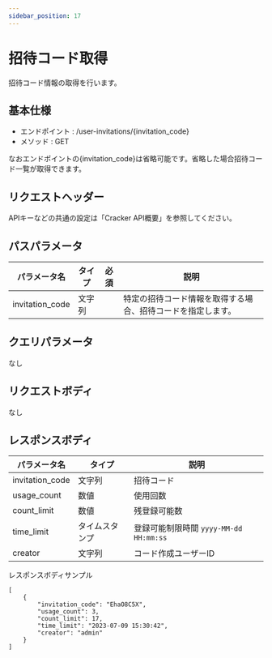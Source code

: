 ```yaml
---
sidebar_position: 17
---
```


# 招待コード取得
招待コード情報の取得を行います。

## 基本仕様
- エンドポイント : /user-invitations/{invitation_code}
- メソッド : GET

なおエンドポイントの{invitation_code}は省略可能です。省略した場合招待コード一覧が取得できます。

## リクエストヘッダー
APIキーなどの共通の設定は「Cracker API概要」を参照してください。

## パスパラメータ

|パラメータ名|タイプ|必須|説明|
|----|----|----|----|
|invitation_code|文字列||特定の招待コード情報を取得する場合、招待コードを指定します。|

## クエリパラメータ
なし

## リクエストボディ
なし

## レスポンスボディ

|パラメータ名|タイプ|説明|
|----|----|----|
|invitation_code|文字列|招待コード|
|usage_count|数値|使用回数|
|count_limit|数値|残登録可能数|
|time_limit|タイムスタンプ|登録可能制限時間 ``yyyy-MM-dd HH:mm:ss``|
|creator|文字列|コード作成ユーザーID|

レスポンスボディサンプル
```
[
    {
        "invitation_code": "EhaO8C5X",
        "usage_count": 3,
        "count_limit": 17,
        "time_limit": "2023-07-09 15:30:42",
        "creator": "admin"
    }
]
```
